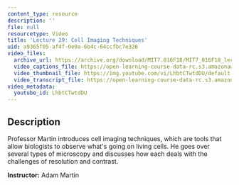 ```yaml
---
content_type: resource
description: ''
file: null
resourcetype: Video
title: 'Lecture 29: Cell Imaging Techniques'
uid: a9365f05-af4f-0e9a-6b4c-64ccfbc7e328
video_files:
  archive_url: https://archive.org/download/MIT7.016F18/MIT7_016F18_lec29_300k.mp4
  video_captions_file: https://open-learning-course-data-rc.s3.amazonaws.com/7-016-introductory-biology-fall-2018/ff368dbf630e59d194d18c4874e8ad79_LhbtCTwtdDU.vtt
  video_thumbnail_file: https://img.youtube.com/vi/LhbtCTwtdDU/default.jpg
  video_transcript_file: https://open-learning-course-data-rc.s3.amazonaws.com/7-016-introductory-biology-fall-2018/8020df6eb6f73ef95042cb6a3033841f_LhbtCTwtdDU.pdf
video_metadata:
  youtube_id: LhbtCTwtdDU
---
```


Description
-----------

Professor Martin introduces cell imaging techniques, which are tools that allow biologists to observe what's going on living cells. He goes over several types of microscopy and discusses how each deals with the challenges of resolution and contrast.

**Instructor:** Adam Martin